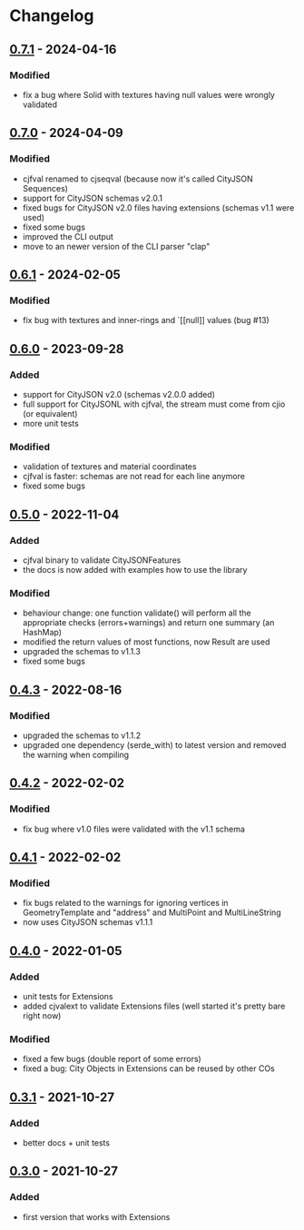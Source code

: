 # Changelog


## [0.7.1] - 2024-04-16
### Modified
- fix a bug where Solid with textures having null values were wrongly validated


## [0.7.0] - 2024-04-09
### Modified
- cjfval renamed to cjseqval (because now it's called CityJSON Sequences)
- support for CityJSON schemas v2.0.1
- fixed bugs for CityJSON v2.0 files having extensions (schemas v1.1 were used)
- fixed some bugs 
- improved the CLI output
- move to an newer version of the CLI parser "clap"

## [0.6.1] - 2024-02-05
### Modified
- fix bug with textures and inner-rings and `[[null]] values (bug #13)

## [0.6.0] - 2023-09-28
### Added
- support for CityJSON v2.0 (schemas v2.0.0 added)
- full support for CityJSONL with cjfval, the stream must come from cjio (or equivalent)
- more unit tests
### Modified
- validation of textures and material coordinates
- cjfval is faster: schemas are not read for each line anymore
- fixed some bugs

## [0.5.0] - 2022-11-04
### Added
- cjfval binary to validate CityJSONFeatures
- the docs is now added with examples how to use the library
### Modified
- behaviour change: one function validate() will perform all the appropriate checks (errors+warnings) and return one summary (an HashMap)
- modified the return values of most functions, now Result are used
- upgraded the schemas to v1.1.3
- fixed some bugs

## [0.4.3] - 2022-08-16
### Modified
- upgraded the schemas to v1.1.2
- upgraded one dependency (serde_with) to latest version and removed the warning when compiling

## [0.4.2] - 2022-02-02
### Modified
- fix bug where v1.0 files were validated with the v1.1 schema

## [0.4.1] - 2022-02-02
### Modified
- fix bugs related to the warnings for ignoring vertices in GeometryTemplate and "address" and MultiPoint and MultiLineString 
- now uses CityJSON schemas v1.1.1

## [0.4.0] - 2022-01-05
### Added
- unit tests for Extensions
- added cjvalext to validate Extensions files (well started it's pretty bare right now)
### Modified
- fixed a few bugs (double report of some errors)
- fixed a bug: City Objects in Extensions can be reused by other COs

## [0.3.1] - 2021-10-27
### Added
- better docs + unit tests

## [0.3.0] - 2021-10-27
### Added
- first version that works with Extensions

[0.7.1]: https://github.com/hugoledoux/cjval/compare/0.7.0...0.7.1
[0.7.0]: https://github.com/hugoledoux/cjval/compare/0.6.1...0.7.0
[0.6.1]: https://github.com/hugoledoux/cjval/compare/0.6.0...0.6.1
[0.6.0]: https://github.com/hugoledoux/cjval/compare/0.5.0...0.6.0
[0.5.0]: https://github.com/hugoledoux/cjval/compare/0.4.3...0.5.0
[0.4.3]: https://github.com/hugoledoux/cjval/compare/0.4.2...0.4.3
[0.4.2]: https://github.com/hugoledoux/cjval/compare/0.4.1...0.4.2
[0.4.1]: https://github.com/hugoledoux/cjval/compare/0.4.0...0.4.1
[0.4.0]: https://github.com/hugoledoux/cjval/compare/0.3.1...0.4.0
[0.3.1]: https://github.com/hugoledoux/cjval/compare/0.3.0...0.3.1
[0.3.0]: https://github.com/hugoledoux/cjval/compare/0.2.0...0.3.0

